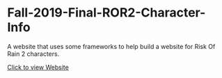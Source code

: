 # Fall-2019-Final-ROR2-Character-Info
A website that uses some frameworks to help build a website for Risk Of Rain 2 characters.

[Click to view Website](https://scyllizzy.github.io/Fall-2019-Final-ROR2-Character-Info/)
